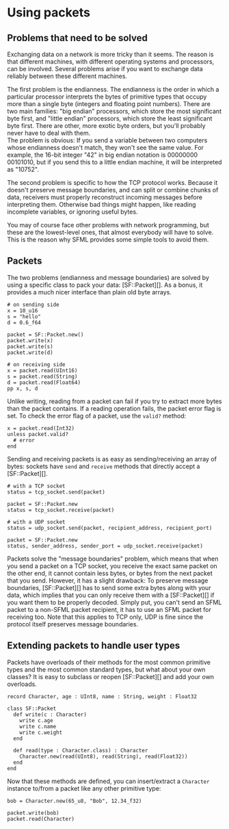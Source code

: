 # Using packets

## Problems that need to be solved

Exchanging data on a network is more tricky than it seems. The reason is that different machines, with different operating systems and processors, can be involved. Several problems arise if you want to exchange data reliably between these different machines.

The first problem is the endianness. The endianness is the order in which a particular processor interprets the bytes of primitive types that occupy more than a single byte (integers and floating point numbers). There are two main families: "big endian" processors, which store the most significant byte first, and "little endian" processors, which store the least significant byte first. There are other, more exotic byte orders, but you'll probably never have to deal with them.  
The problem is obvious: If you send a variable between two computers whose endianness doesn't match, they won't see the same value. For example, the 16-bit integer "42" in big endian notation is 00000000 00101010, but if you send this to a little endian machine, it will be interpreted as "10752".

The second problem is specific to how the TCP protocol works. Because it doesn't preserve message boundaries, and can split or combine chunks of data, receivers must properly reconstruct incoming messages before interpreting them. Otherwise bad things might happen, like reading incomplete variables, or ignoring useful bytes.

You may of course face other problems with network programming, but these are the lowest-level ones, that almost everybody will have to solve. This is the reason why SFML provides some simple tools to avoid them.

## Packets

The two problems (endianness and message boundaries) are solved by using a specific class to pack your data: [SF::Packet][]. As a bonus, it provides a much nicer interface than plain old byte arrays.

```crystal
# on sending side
x = 10_u16
s = "hello"
d = 0.6_f64

packet = SF::Packet.new()
packet.write(x)
packet.write(s)
packet.write(d)
```

```crystal
# on receiving side
x = packet.read(UInt16)
s = packet.read(String)
d = packet.read(Float64)
pp x, s, d
```

Unlike writing, reading from a packet can fail if you try to extract more bytes than the packet contains. If a reading operation fails, the packet error flag is set. To check the error flag of a packet, use the `valid?` method:

```crystal
x = packet.read(Int32)
unless packet.valid?
  # error
end
```

Sending and receiving packets is as easy as sending/receiving an array of bytes: sockets have `send` and `receive` methods that directly accept a [SF::Packet][].

```crystal
# with a TCP socket
status = tcp_socket.send(packet)

packet = SF::Packet.new
status = tcp_socket.receive(packet)
```

```crystal
# with a UDP socket
status = udp_socket.send(packet, recipient_address, recipient_port)

packet = SF::Packet.new
status, sender_address, sender_port = udp_socket.receive(packet)
```

Packets solve the "message boundaries" problem, which means that when you send a packet on a TCP socket, you receive the exact same packet on the other end, it cannot contain less bytes, or bytes from the next packet that you send. However, it has a slight drawback: To preserve message boundaries, [SF::Packet][] has to send some extra bytes along with your data, which implies that you can only receive them with a [SF::Packet][] if you want them to be properly decoded. Simply put, you can't send an SFML packet to a non-SFML packet recipient, it has to use an SFML packet for receiving too. Note that this applies to TCP only, UDP is fine since the protocol itself preserves message boundaries.

## Extending packets to handle user types

Packets have overloads of their methods for the most common primitive types and the most common standard types, but what about your own classes? It is easy to subclass or reopen [SF::Packet][] and add your own overloads.

```crystal
record Character, age : UInt8, name : String, weight : Float32

class SF::Packet
  def write(c : Character)
    write c.age
    write c.name
    write c.weight
  end

  def read(type : Character.class) : Character
    Character.new(read(UInt8), read(String), read(Float32))
  end
end
```

Now that these methods are defined, you can insert/extract a `Character` instance to/from a packet like any other primitive type:

```crystal
bob = Character.new(65_u8, "Bob", 12.34_f32)

packet.write(bob)
packet.read(Character)
```
